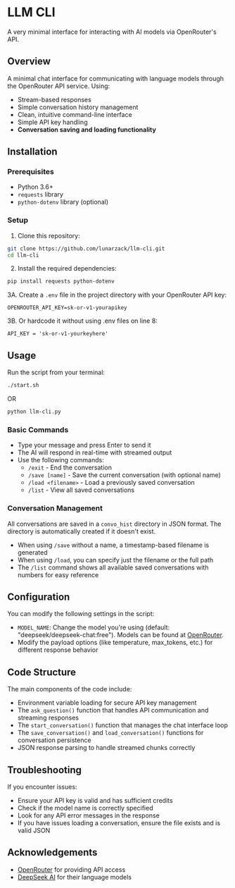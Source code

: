 # LLM CLI
A very minimal interface for interacting with AI models via OpenRouter's API.

## Overview
A minimal chat interface for communicating with language models through the OpenRouter API service. Using:
- Stream-based responses
- Simple conversation history management
- Clean, intuitive command-line interface
- Simple API key handling
- **Conversation saving and loading functionality**

## Installation

### Prerequisites
- Python 3.6+
- `requests` library
- `python-dotenv` library (optional)

### Setup
1. Clone this repository:
 ```bash
git clone https://github.com/lunarzack/llm-cli.git
cd llm-cli
 ```
2. Install the required dependencies:
 ```bash
pip install requests python-dotenv
 ```
3A. Create a `.env` file in the project directory with your OpenRouter API key:
 ```
 OPENROUTER_API_KEY=sk-or-v1-yourapikey
 ```
3B. Or hardcode it without using .env files on line 8:
 ```
 API_KEY = 'sk-or-v1-yourkeyhere'
 ```

## Usage
Run the script from your terminal:
```bash
./start.sh
```
OR
```bash
python llm-cli.py
```

### Basic Commands
- Type your message and press Enter to send it
- The AI will respond in real-time with streamed output
- Use the following commands:
  - `/exit` - End the conversation
  - `/save [name]` - Save the current conversation (with optional name)
  - `/load <filename>` - Load a previously saved conversation
  - `/list` - View all saved conversations

### Conversation Management
All conversations are saved in a `convo_hist` directory in JSON format. The directory is automatically created if it doesn't exist.

- When using `/save` without a name, a timestamp-based filename is generated
- When using `/load`, you can specify just the filename or the full path
- The `/list` command shows all available saved conversations with numbers for easy reference

## Configuration
You can modify the following settings in the script:
- `MODEL_NAME`: Change the model you're using (default: "deepseek/deepseek-chat:free"). Models can be found at [OpenRouter](https://openrouter.ai/models).
- Modify the payload options (like temperature, max_tokens, etc.) for different response behavior

## Code Structure
The main components of the code include:
- Environment variable loading for secure API key management
- The `ask_question()` function that handles API communication and streaming responses
- The `start_conversation()` function that manages the chat interface loop
- The `save_conversation()` and `load_conversation()` functions for conversation persistence
- JSON response parsing to handle streamed chunks correctly

## Troubleshooting
If you encounter issues:
- Ensure your API key is valid and has sufficient credits
- Check if the model name is correctly specified
- Look for any API error messages in the response
- If you have issues loading a conversation, ensure the file exists and is valid JSON

## Acknowledgements
- [OpenRouter](https://openrouter.ai/) for providing API access
- [DeepSeek AI](https://deepseek.ai/) for their language models